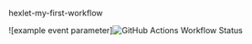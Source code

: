 hexlet-my-first-workflow

![example event parameter]![GitHub Actions Workflow Status](https://img.shields.io/github/actions/workflow/status/actions/toolkit/unit-tests.yml?event=push)
